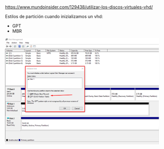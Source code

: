 https://www.mundoinsider.com/129438/utilizar-los-discos-virtuales-vhd/

Estilos de partición cuando inizializamos un vhd:

- GPT
- MBR

![Estilos de particiones](https://github.com/jjoselon/Software/blob/228151aa942d2d00ad2ecb7adac325069377fa3f/Windows/NetworkAndComputing/Estilos_particiones.png)

